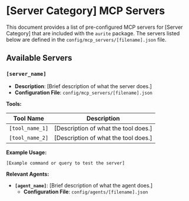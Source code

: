 # [Server Category] MCP Servers

This document provides a list of pre-configured MCP servers for [Server Category] that are included with the `aurite` package. The servers listed below are defined in the `config/mcp_servers/[filename].json` file.

## Available Servers

### `[server_name]`

*   **Description**: [Brief description of what the server does.]
*   **Configuration File**: `config/mcp_servers/[filename].json`

**Tools:**

| Tool Name | Description |
| --- | --- |
| `[tool_name_1]` | [Description of what the tool does.] |
| `[tool_name_2]` | [Description of what the tool does.] |

**Example Usage:**
```
[Example command or query to test the server]
```

**Relevant Agents:**
*   **`[agent_name]`**: [Brief description of what the agent does.]
    *   **Configuration File**: `config/agents/[filename].json`
